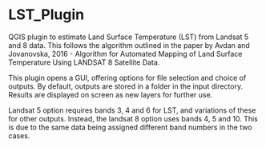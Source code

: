 # LST_Plugin
QGIS plugin to estimate Land Surface Temperature (LST) from Landsat 5 and 8 data.
This follows the algorithm outlined in the paper by Avdan and Jovanovska, 2016 - Algorithm for Automated Mapping of Land Surface Temperature Using LANDSAT 8 Satellite Data.

This plugin opens a GUI, offering options for file selection and choice of outputs. By default, outputs are stored in a folder in the input directory. Results are displayed on screen as new layers for further use.

Landsat 5 option requires bands 3, 4 and 6 for LST, and variations of these for other outputs. Instead, the landsat 8 option uses bands 4, 5 and 10. This is due to the same data being assigned different band numbers in the two cases.
